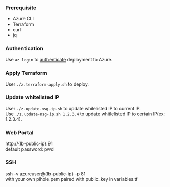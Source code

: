 ### Prerequisite
- Azure CLI
- Terraform
- curl
- jq

### Authentication
Use `az login` to [authenticate](https://learn.microsoft.com/en-us/azure/developer/terraform/get-started-windows-bash?tabs=bash#5-authenticate-terraform-to-azure) deployment to Azure.

### Apply Terraform
User `./z.terraform-apply.sh` to deploy.

### Update whitelisted IP
User `./z.update-nsg-ip.sh` to update whilelisted IP to current IP.\
Use `./z.update-nsg-ip.sh 1.2.3.4` to update whitlelisted IP to certain IP(ex: 1.2.3.4).

### Web Portal
http://{lb-public-ip}:91\
default password: pwd

### SSH
ssh -v azureuser@{lb-public-ip} -p 81\
with your own pihole.pem paired with public_key in variables.tf
